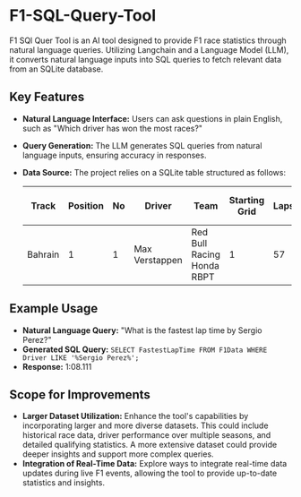 # F1-SQL-Query-Tool

F1 SQl Quer Tool is an AI tool designed to provide F1 race statistics through natural language queries. Utilizing Langchain and a Language Model (LLM), it converts natural language inputs into SQL queries to fetch relevant data from an SQLite database.

## Key Features

- **Natural Language Interface:** Users can ask questions in plain English, such as "Which driver has won the most races?"
- **Query Generation:** The LLM generates SQL queries from natural language inputs, ensuring accuracy in responses.
- **Data Source:** The project relies on a SQLite table structured as follows:

  | Track    | Position | No | Driver         | Team                         | Starting Grid | Laps | Time/Retired | Points | Set Fastest Lap | Fastest Lap Time |
  |----------|----------|----|----------------|------------------------------|---------------|------|--------------|--------|-----------------|------------------|
  | Bahrain  | 1        | 1  | Max Verstappen | Red Bull Racing Honda RBPT   | 1             | 57   | 1:33:56.736  | 25     | No              | 1:36.236         |

## Example Usage

- **Natural Language Query:** "What is the fastest lap time by Sergio Perez?"
- **Generated SQL Query:** `SELECT FastestLapTime FROM F1Data WHERE Driver LIKE '%Sergio Perez%';`
- **Response:** 1:08.111


## Scope for Improvements

- **Larger Dataset Utilization:** Enhance the tool's capabilities by incorporating larger and more diverse datasets. This could include historical race data, driver performance over multiple seasons, and detailed qualifying statistics. A more extensive dataset could provide deeper insights and support more complex queries.
- **Integration of Real-Time Data:** Explore ways to integrate real-time data updates during live F1 events, allowing the tool to provide up-to-date statistics and insights.
